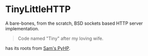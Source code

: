 # TinyLittleHTTP

A bare-bones, from the scratch, BSD sockets based HTTP server implementation.

> Code named "Tiny" after my loving wife.

has its roots from [Sam's PyHP](https://github.com/SeriousSamV/PyHP).
